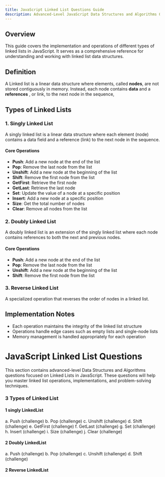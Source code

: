 ```yaml
---
title: JavaScript Linked List Questions Guide
description: Advanced-Level JavaScript Data Structures and Algorithms Questions
---
```


## Overview

This guide covers the implementation and operations of different types of linked lists in JavaScript. It serves as a comprehensive reference for understanding and working with linked list data structures.

## Definition

A Linked list is a linear data structure where elements, called **nodes**, are not stored contiguously in memory.  Instead, each node contains **data** and a **references** , or link, to the next node in the sequence,

## Types of Linked Lists

### 1. Singly Linked List

A singly linked list is a linear data structure where each element (node) contains a data field and a reference (link) to the next node in the sequence.

#### Core Operations

- **Push**: Add a new node at the end of the list
- **Pop**: Remove the last node from the list
- **Unshift**: Add a new node at the beginning of the list
- **Shift**: Remove the first node from the list
- **GetFirst**: Retrieve the first node
- **GetLast**: Retrieve the last node
- **Set**: Update the value of a node at a specific position
- **Insert**: Add a new node at a specific position
- **Size**: Get the total number of nodes
- **Clear**: Remove all nodes from the list

### 2. Doubly Linked List

A doubly linked list is an extension of the singly linked list where each node contains references to both the next and previous nodes.

#### Core Operations

- **Push**: Add a new node at the end of the list
- **Pop**: Remove the last node from the list
- **Unshift**: Add a new node at the beginning of the list
- **Shift**: Remove the first node from the list

### 3. Reverse Linked List

A specialized operation that reverses the order of nodes in a linked list.

## Implementation Notes

- Each operation maintains the integrity of the linked list structure
- Operations handle edge cases such as empty lists and single-node lists
- Memory management is handled appropriately for each operation

# JavaScript Linked List Questions

This section contains advanced-level Data Structures and Algorithms questions focused on Linked Lists in JavaScript. These questions will help you master linked list operations, implementations, and problem-solving techniques.

### 3 Types of Linked List

#### 1 singly LinkedList

a. Push (challenge)
b. Pop (challenge)
c. Unshift (challenge)
d. Shift (challenge)
e. GetFirst (challenge)
f. GetLast (challenge)
g. Set (challenge)
h. Insert (challenge)
i. Size (challenge)
j. Clear (challenge)

#### 2 Doubly LinkedList

a. Push (challenge)
b. Pop (challenge)
c. Unshift (challenge)
d. Shift (challenge)

#### 2 Reverse LinkedList
